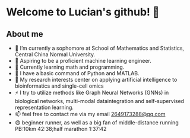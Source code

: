 # Welcome to Lucian's github! 👋
## About me
- 🔭 I’m currently a sophomore at School of Mathematics and Statistics, Central China Normal University.
- 🌱 Aspiring to be a proficient machine learning engineer.
- 👯 Currently learning math and programming.
- 🤔 I have a basic command of Python and MATLAB.
- 💬 My research interests center on applying artificial intelligence to bioinformatics and single-cell omics
- ⚡ I try to utilize methods like Graph Neural Networks (GNNs) in biological networks, multi-modal dataintegration and self-supervised representation learning.
- 📫 feel free to contact me via my email 2649173288@qq.com
- 😄 beginner runner, as well as a big fan of middle-distance running PB:10km 42:38;half marathon 1:37:42
  

